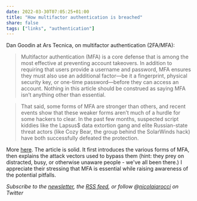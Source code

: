 ```yaml
---
date: 2022-03-30T07:05:25+01:00
title: "How multifactor authentication is breached"
share: false
tags: ["links", "authentication"]
---
```

Dan Goodin at Ars Tecnica, on multifactor authentication (2FA/MFA):

> Multifactor authentication (MFA) is a core defense that is among the most
> effective at preventing account takeovers. In addition to requiring that
> users provide a username and password, MFA ensures they must also use an
> additional factor—be it a fingerprint, physical security key, or one-time
> password—before they can access an account. Nothing in this article should be
> construed as saying MFA isn’t anything other than essential.

> That said, some forms of MFA are stronger than others, and recent events show
> that these weaker forms aren’t much of a hurdle for some hackers to clear. In
> the past few months, suspected script kiddies like the Lapsus$ data extortion
> gang and elite Russian-state threat actors (like Cozy Bear, the group behind
> the SolarWinds hack) have both successfully defeated the protection.

More
[here](https://arstechnica.com/information-technology/2022/03/lapsus-and-solar-winds-hackers-both-use-the-same-old-trick-to-bypass-mfa/).
The article is solid. It first introduces the various forms of MFA, then
explains the attack vectors used to bypass them (hint: they prey on distracted,
busy, or otherwise unaware people - we've all been there.) I appreciate their
stressing that MFA is essential while raising awareness of the potential
pitfalls.

*Subscribe to the [newsletter][nl], the [RSS feed][rss], or follow @[nicolaiarocci][tw] on Twitter*

 [rss]: https://nicolaiarocci.com/index.xml
 [tw]: http://twitter.com/nicolaiarocci
 [nl]: https://nicolaiarocci.substack.com
